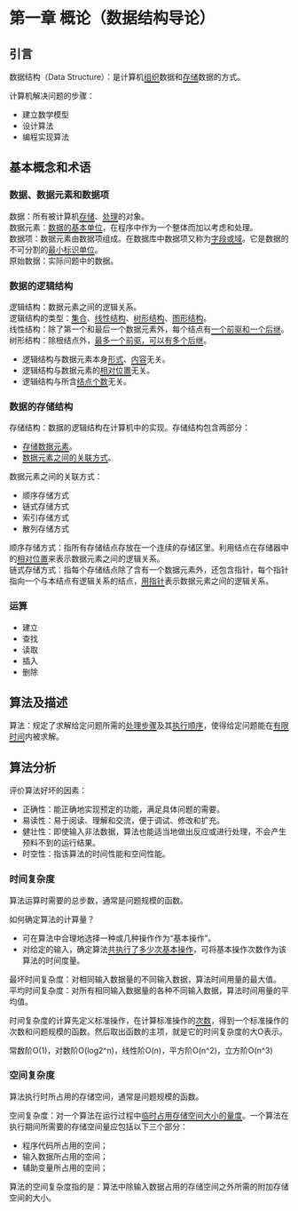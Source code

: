  

# 第一章 概论（数据结构导论）

## 引言

数据结构（Data Structure）：是计算机<span style="border-bottom:2px solid; black;">组织</span>数据和<span style="border-bottom:2px solid; black;">存储</span>数据的方式。 

计算机解决问题的步骤：

- 建立数学模型
- 设计算法
- 编程实现算法

## 基本概念和术语

### 数据、数据元素和数据项

数据：所有被计算机<span style="border-bottom:2px solid; black;">存储</span>、<span style="border-bottom:2px solid; black;">处理</span>的对象。  
数据元素：<span style="border-bottom:2px solid; black;">数据的基本单位</span>，在程序中作为一个整体而加以考虑和处理。  
数据项：数据元素由数据项组成。在数据库中数据项又称为<span style="border-bottom:2px solid; black;">字段或域</span>。它是数据的不可分割的<span style="border-bottom:2px solid; black;">最小标识单位</span>。   
原始数据：实际问题中的数据。  

### 数据的逻辑结构

逻辑结构：数据元素之间的逻辑关系。  
逻辑结构的类型：<span style="border-bottom:2px solid; black;">集合</span>、<span style="border-bottom:2px solid; black;">线性结构</span>、<span style="border-bottom:2px solid; black;">树形结构</span>、<span style="border-bottom:2px solid; black;">图形结构</span>。  
线性结构：除了第一个和最后一个数据元素外，每个结点有<span style="border-bottom:2px solid; black;">一个前驱和一个后继</span>。  
树形结构：除根结点外，<span style="border-bottom:2px solid; black;">最多一个前驱，可以有多个后继</span>。  
- 逻辑结构与数据元素本身<span style="border-bottom:2px solid; black;">形式</span>、<span style="border-bottom:2px solid; black;">内容</span>无关。  
- 逻辑结构与数据元素的<span style="border-bottom:2px solid; black;">相对位置</span>无关。  
- 逻辑结构与所含<span style="border-bottom:2px solid; black;">结点个数</span>无关。  

### 数据的存储结构

存储结构：数据的逻辑结构在计算机中的实现。存储结构包含两部分：

- <span style="border-bottom:2px solid; black;">存储数据元素</span>。
- <span style="border-bottom:2px solid; black;">数据元素之间的关联方式</span>。

数据元素之间的关联方式：

- 顺序存储方式
- 链式存储方式
- 索引存储方式
- 散列存储方式

顺序存储方式：指所有存储结点存放在一个连续的存储区里。利用结点在存储器中的<span style="border-bottom:2px solid; black;">相对位置</span>来表示数据元素之间的逻辑关系。  
链式存储方式：指每个存储结点除了含有一个数据元素外，还包含指针，每个指针指向一个与本结点有逻辑关系的结点，<span style="border-bottom:2px solid; black;">用指针</span>表示数据元素之间的逻辑关系。

### 运算

- 建立
- 查找
- 读取
- 插入
- 删除

## 算法及描述

算法：规定了求解给定问题所需的<span style="border-bottom:2px solid; black;">处理步骤</span>及其<span style="border-bottom:2px solid; black;">执行顺序</span>，使得给定问题能在<span style="border-bottom:2px solid; black;">有限时间</span>内被求解。

## 算法分析

评价算法好坏的因素：

- 正确性：能正确地实现预定的功能，满足具体问题的需要。
- 易读性：易于阅读、理解和交流，便于调试、修改和扩充。
- 健壮性：即使输入非法数据，算法也能适当地做出反应或进行处理，不会产生预料不到的运行结果。
- 时空性：指该算法的时间性能和空间性能。

### 时间复杂度

算法运算时需要的总步数，通常是问题规模的函数。

如何确定算法的计算量？

- 可在算法中合理地选择一种或几种操作作为“基本操作”。
- 对给定的输入，确定算法<span style="border-bottom:2px solid; black;">共执行了多少次基本操作</span>，可将基本操作次数作为该算法的时间度量。

最坏时间复杂度：对相同输入数据量的不同输入数据，算法时间用量的最大值。  
平均时间复杂度：对所有相同输入数据量的各种不同输入数据，算法时间用量的平均值。

时间复杂度的计算先定义标准操作，在计算标准操作的<span style="border-bottom:2px solid; black;">次数</span>，得到一个标准操作的次数和问题规模的函数。然后取出函数的主项，就是它的时间复杂度的大O表示。

常数阶O(1)，对数阶O(log2^n)，线性阶O(n)，平方阶O(n^2)，立方阶O(n^3)

### 空间复杂度

算法执行时所占用的存储空间，通常是问题规模的函数。

空间复杂度：对一个算法在运行过程中<span style="border-bottom:2px solid; black;">临时占用存储空间大小的量度</span>。一个算法在执行期间所需要的存储空间量应包括以下三个部分：

- 程序代码所占用的空间；
- 输入数据所占用的空间；
- 辅助变量所占用的空间；

算法的空间复杂度指的是：算法中除输入数据占用的存储空间之外所需的附加存储空间的大小。
